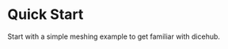 # Quick Start

<div class="h1-sub">
  Start with a simple meshing example to get familiar with dicehub.
</div>
